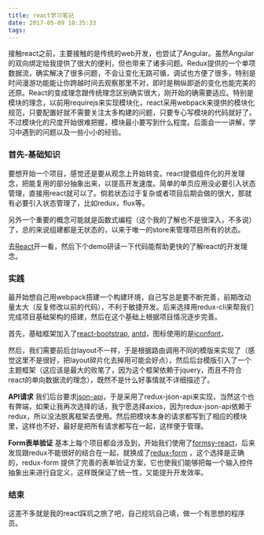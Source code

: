 ```yaml
---
title: react学习笔记
date: 2017-05-09 10:35:33
tags:
---
```


接触react之前，主要接触的是传统的web开发，也尝试了Angular。虽然Angular的双向绑定给我提供了很大的便利，但也带来了诸多问题。Redux提供的一个单项数据流，确实解决了很多问题，不会让变化无路可循，调试也方便了很多，特别是时间漫游功能能让你跨越时间去观察那里不对，即时是稍纵即逝的变化也能完美的还原。React的变成理念跟传统理念区别确实很大，刚开始的确需要适应。特别是模块的理念，以前用requirejs来实现模块化，react采用webpack来提供的模块化规范，只要配置好就不需要关注太多构建的问题，只要专心写模块的代码就好了。不过模块化的尺度开始很难把握，模块最小要写到什么程度。后面会一一讲解，学习中遇到的问题以及一些小小的经验。

### 首先-基础知识

要想开始一个项目，感觉还是要从观念上开始转变。react提倡组件化的开发理念，把能复用的部分抽象出来，以提高开发速度。简单的单页应用没必要引入状态管理，直接用react就可以了。倘若状态过于复杂或者项目后期会做的很大，那就有必要引入状态管理了，比如redux，flux等。

另外一个重要的概念可能就是函数式编程（这个我的了解也不是很深入，不多说）了，总的来说组建都是无状态的，以来于唯一的store来管理项目所有的状态。

去[React](https://facebook.github.io/react/)开一看，然后下个demo研读一下代码能帮助更快的了解react的开发理念。

### 实践

最开始想自己用webpack搭建一个构建环境，自己写总是要不断完善，前期改动量太大（反复修改以前的代码），不利于敏捷开发。后来选择用redux-cli来帮我们完成项目基础架构的搭建，然后在这个基础上根据项目情况逐步完善。

首先，基础框架加入了[react-bootstrap](https://react-bootstrap.github.io/), [antd](https://ant.design/)，图标使用的是[iconfont](http://iconfont.cn/)，

然后，我们需要前后台layout不一样，于是根据路由调用不同的模版来实现了（感觉这里不是很好，把layout碎片化去掉用可能会好点），然后后台模版引入了一个主题框架（这应该是最大的败笔了，因为这个框架依赖于jquery，而且不符合react的单向数据流的理念），既然不是什么好事情就不详细描述了。

**API请求** 我们后台要求[json-api](http://jsonapi.org/implementations/)，于是采用了redux-json-api来实现，当然这个也有弊端，如果让我再次选择的话，我宁愿选择axios，因为redux-json-api依赖于redux，所以没法脱离框架去使用。然后把模块本身的请求都写到了相应的模块里，这样也不好，最好是把所有请求都写在一起，这样便于管理。

**Form表单验证** 基本上每个项目都会涉及到，开始我们使用了[formsy-react](https://github.com/christianalfoni/formsy-react)，后来发现跟redux不能很好的结合在一起，就换成了[redux-form](http://redux-form.com/6.0.2/) ，这个选择是正确的，redux-form 提供了完善的表单验证方案，它也使我们能够把每一个输入控件抽象出来进行自定义，这样既保证了统一性，又能提升开发效率。

### 结束
这差不多就是我的react踩坑之旅了吧，自己挖坑自己填，做一个有思想的程序员。
